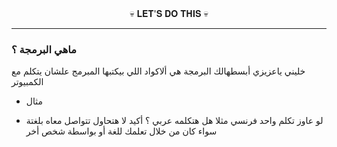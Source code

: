 
<div align="center"> 
💀 𝐋𝐄𝐓'𝐒 𝐃𝐎 𝐓𝐇𝐈𝐒 💀
</div>

---

### ماهي البرمجة ؟

خليني ياعزيزي أبسطهالك
البرمجة هي ألاكواد اللي بيكتبها المبرمج علشان يتكلم مع الكمبيوتر
- مثال
 
- لو عاوز تكلم واحد فرنسي مثلا هل هتكلمه عربي ؟ 
أكيد لا هتحاول تتواصل معاه بلغتة سواء كان من خلال تعلمك للغة أو بواسطة شخص أخر